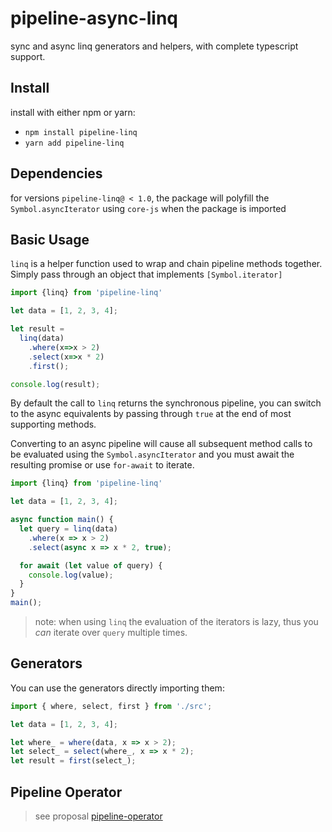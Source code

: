 # pipeline-async-linq
sync and async linq generators and helpers, with complete typescript support. 

## Install
install with either npm or yarn: 

* `npm install pipeline-linq`
* `yarn add pipeline-linq`

## Dependencies

for versions `pipeline-linq@ < 1.0`, the package will polyfill the `Symbol.asyncIterator` using `core-js` when the package is imported

## Basic Usage

`linq` is a helper function used to wrap and chain pipeline methods together. Simply pass through an object that implements `[Symbol.iterator]`

```ts
import {linq} from 'pipeline-linq'

let data = [1, 2, 3, 4]; 

let result = 
  linq(data)
    .where(x=>x > 2)
    .select(x=>x * 2)
    .first();

console.log(result);
```

By default the call to `linq` returns the synchronous pipeline, you can switch to the async equivalents by passing through `true` at the end of most supporting methods. 

Converting to an async pipeline will cause all subsequent method calls to be evaluated using the `Symbol.asyncIterator` and you must await the resulting promise or use `for-await` to iterate. 

```ts
import {linq} from 'pipeline-linq'

let data = [1, 2, 3, 4]; 

async function main() {
  let query = linq(data)
    .where(x => x > 2)
    .select(async x => x * 2, true);

  for await (let value of query) {
    console.log(value);
  }
}
main();
```

>note: when using `linq` the evaluation of the iterators is lazy, thus you _can_ iterate over `query` multiple times. 

## Generators 

You can use the generators directly importing them: 

```ts
import { where, select, first } from './src';

let data = [1, 2, 3, 4];

let where_ = where(data, x => x > 2);
let select_ = select(where_, x => x * 2);
let result = first(select_);
```

## Pipeline Operator
> see proposal [pipeline-operator](https://github.com/tc39/proposal-pipeline-operator)


